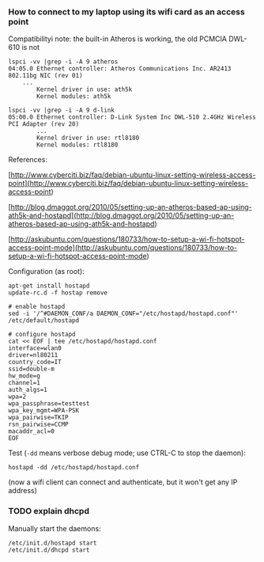 ### How to connect to my laptop using its wifi card as an access point

Compatibilityi note: the built-in Atheros is working, the old PCMCIA DWL-610 is not
```
lspci -vv |grep -i -A 9 atheros
04:05.0 Ethernet controller: Atheros Communications Inc. AR2413 802.11bg NIC (rev 01)
	...
        Kernel driver in use: ath5k
        Kernel modules: ath5k

lspci -vv |grep -i -A 9 d-link
05:00.0 Ethernet controller: D-Link System Inc DWL-510 2.4GHz Wireless PCI Adapter (rev 20)
        ...
        Kernel driver in use: rtl8180
        Kernel modules: rtl8180
```

References:

[http://www.cyberciti.biz/faq/debian-ubuntu-linux-setting-wireless-access-point](<http://www.cyberciti.biz/faq/debian-ubuntu-linux-setting-wireless-access-point>)

[http://blog.dmaggot.org/2010/05/setting-up-an-atheros-based-ap-using-ath5k-and-hostapd](<http://blog.dmaggot.org/2010/05/setting-up-an-atheros-based-ap-using-ath5k-and-hostapd>)

[http://askubuntu.com/questions/180733/how-to-setup-a-wi-fi-hotspot-access-point-mode](<http://askubuntu.com/questions/180733/how-to-setup-a-wi-fi-hotspot-access-point-mode>)

Configuration (as root):

```
apt-get install hostapd
update-rc.d -f hostap remove

# enable hostapd
sed -i '/^#DAEMON_CONF/a DAEMON_CONF="/etc/hostapd/hostapd.conf"' /etc/default/hostapd

# configure hostapd
cat << EOF | tee /etc/hostapd/hostapd.conf
interface=wlan0
driver=nl80211
country_code=IT
ssid=double-m
hw_mode=g
channel=1
auth_algs=1
wpa=2
wpa_passphrase=testtest
wpa_key_mgmt=WPA-PSK
wpa_pairwise=TKIP
rsn_pairwise=CCMP
macaddr_acl=0
EOF

```

Test (`-dd` means verbose debug mode; use CTRL-C to stop the daemon):

```
hostapd -dd /etc/hostapd/hostapd.conf
```
(now a wifi client can connect and authenticate, but it won't get any IP address)

### TODO explain dhcpd

Manually start the daemons:
```
/etc/init.d/hostapd start
/etc/init.d/dhcpd start

```
